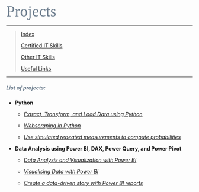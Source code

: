 <span style="font-family:Papyrus; font-size:3em; color:SlateGray;">Projects</span>

---

> [Index](index.md)
>
> [Certified IT Skills](certified_skills.md)
> 
> [Other IT Skills](other_skills.md)
> 
> [Useful Links](links.md)

---

<h5 style='color:SlateGray;'><i>List of projects:</i></h5>

* **Python**

  * _[Extract, Transform, and Load Data using Python](https://github.com/mbhagwan/portfolio/tree/main/etl-using-python)_
 
  * _[Webscraping in Python](https://github.com/mbhagwan/portfolio/tree/main/webscraping-in-python)_
 
  * _[Use simulated repeated measurements to compute probabilities](https://github.com/mbhagwan/mbhagwan.github.io/blob/main/projects/Case%20Study%20-%20Hacker%20Statistics.ipynb)_


* **Data Analysis using Power BI, DAX, Power Query, and Power Pivot**

  * _[Data Analysis and Visualization with Power BI](https://github.com/mbhagwan/portfolio/tree/main/data-analysis-and-viz/power-bi)_

  * _[Visualising Data with Power BI](https://app.powerbi.com/view?r=eyJrIjoiM2ZhMGNlMTctMjAyZC00MmQ3LTlkNDQtYjQzNjc4YTVkZWIyIiwidCI6IjM1OGU0OThhLTUyMzMtNDllYi1hYjc1LTU3MGI0NWRhODQwZiIsImMiOjEwfQ%3D%3D)_

  * _[Create a data-driven story with Power BI reports](https://app.powerbi.com/view?r=eyJrIjoiMGVjZGU1YTAtZDJmNi00ZDhhLTlhYmQtYmUzNjlhOWNiOGQ4IiwidCI6IjM1OGU0OThhLTUyMzMtNDllYi1hYjc1LTU3MGI0NWRhODQwZiIsImMiOjEwfQ%3D%3D)_
